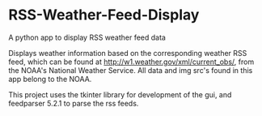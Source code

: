 # RSS-Weather-Feed-Display
A python app to display RSS weather feed data

Displays weather information based on the corresponding weather RSS feed, which can be found at http://w1.weather.gov/xml/current_obs/,
 from the NOAA's National Weather Service.  All data and img src's found in this app belong to the NOAA.

 This project uses the tkinter library for development of the gui, and feedparser 5.2.1 to parse the rss feeds.

